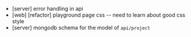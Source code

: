 - [server] error handling in api
- [web] [refactor] playground page css -- need to learn about good css style
- [server] mongodb schema for the model of `api/project`
